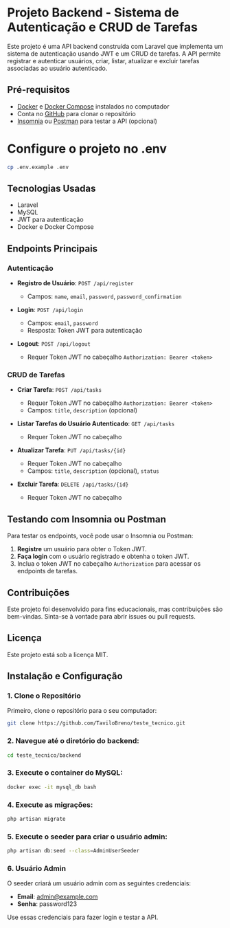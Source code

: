 # Projeto Backend - Sistema de Autenticação e CRUD de Tarefas

Este projeto é uma API backend construída com Laravel que implementa um sistema de autenticação usando JWT e um CRUD de tarefas. A API permite registrar e autenticar usuários, criar, listar, atualizar e excluir tarefas associadas ao usuário autenticado.

## Pré-requisitos

- [Docker](https://www.docker.com/get-started) e [Docker Compose](https://docs.docker.com/compose/install/) instalados no computador
- Conta no [GitHub](https://github.com/) para clonar o repositório
- [Insomnia](https://insomnia.rest/) ou [Postman](https://www.postman.com/) para testar a API (opcional)

# Configure o projeto no .env

```bash
cp .env.example .env
```

## Tecnologias Usadas

- Laravel
- MySQL
- JWT para autenticação
- Docker e Docker Compose

## Endpoints Principais

### Autenticação

- **Registro de Usuário**: `POST /api/register`
  - Campos: `name`, `email`, `password`, `password_confirmation`

- **Login**: `POST /api/login`
  - Campos: `email`, `password`
  - Resposta: Token JWT para autenticação

- **Logout**: `POST /api/logout`
  - Requer Token JWT no cabeçalho `Authorization: Bearer <token>`

### CRUD de Tarefas

- **Criar Tarefa**: `POST /api/tasks`
  - Requer Token JWT no cabeçalho `Authorization: Bearer <token>`
  - Campos: `title`, `description` (opcional)

- **Listar Tarefas do Usuário Autenticado**: `GET /api/tasks`
  - Requer Token JWT no cabeçalho

- **Atualizar Tarefa**: `PUT /api/tasks/{id}`
  - Requer Token JWT no cabeçalho
  - Campos: `title`, `description` (opcional), `status`

- **Excluir Tarefa**: `DELETE /api/tasks/{id}`
  - Requer Token JWT no cabeçalho

## Testando com Insomnia ou Postman

Para testar os endpoints, você pode usar o Insomnia ou Postman:

1. **Registre** um usuário para obter o Token JWT.
2. **Faça login** com o usuário registrado e obtenha o token JWT.
3. Inclua o token JWT no cabeçalho `Authorization` para acessar os endpoints de tarefas.

## Contribuições

Este projeto foi desenvolvido para fins educacionais, mas contribuições são bem-vindas. Sinta-se à vontade para abrir issues ou pull requests.

## Licença

Este projeto está sob a licença MIT.

## Instalação e Configuração

### 1. Clone o Repositório

Primeiro, clone o repositório para o seu computador:

```bash
git clone https://github.com/TaviloBreno/teste_tecnico.git
```

### 2. Navegue até o diretório do backend:

```bash
cd teste_tecnico/backend
```

### 3. Execute o container do MySQL:

```bash
docker exec -it mysql_db bash
```

### 4. Execute as migrações:

```bash
php artisan migrate
```

### 5. Execute o seeder para criar o usuário admin:

```bash
php artisan db:seed --class=AdminUserSeeder
```
### 6. Usuário Admin

O seeder criará um usuário admin com as seguintes credenciais:

- **Email**: admin@example.com
- **Senha**: password123

Use essas credenciais para fazer login e testar a API.